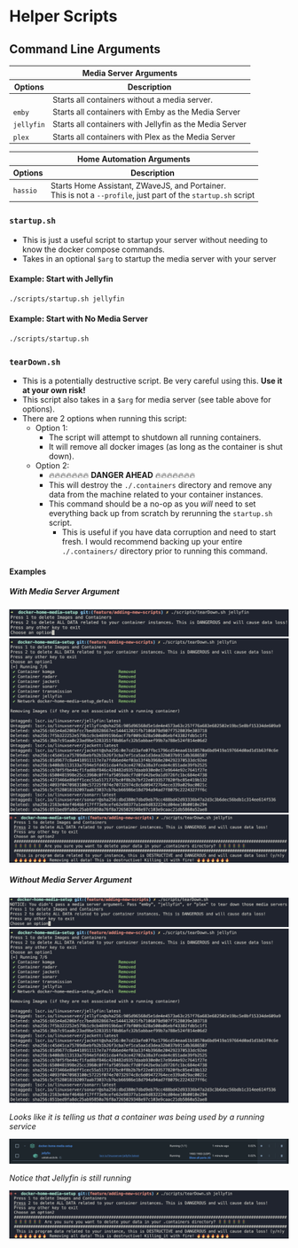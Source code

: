 # Helper Scripts

## Command Line Arguments

<table>
<thead>
    <th colspan="2">Media Server Arguments</td>
</thead>
<thead>
    <th>Options</th>
    <th>Description</th>
</thead>
  <tr>
    <td></td>
    <td>Starts all containers without a media server.</td>
  </tr>
  <tr>
    <td><code>emby</code></td>
    <td>Starts all containers with Emby as the Media Server</td>
  </tr>
  <tr>
    <td><code>jellyfin</code></td>
    <td>Starts all containers with Jellyfin as the Media Server</td>
  </tr>
  <tr>
    <td><code>plex</code></td>
    <td>Starts all containers with Plex as the Media Server</td>
  </tr>
</table>

<table>
<thead>
    <th colspan="2">Home Automation Arguments</td>
</thead>
<thead>
    <th>Options</th>
    <th>Description</th>
</thead>
  <tr>
    <td><code>hassio</code></td>
    <td>Starts Home Assistant, ZWaveJS, and Portainer. <br/>
    This is not a <code>--profile</code>, just part of the <code>startup.sh</code> script
    </td>
  </tr>
</table>

### `startup.sh`

- This is just a useful script to startup your server without needing to know the docker compose commands.
- Takes in an optional `$arg` to startup the media server with your server

#### Example: Start with Jellyfin

```sh
./scripts/startup.sh jellyfin
```

#### Example: Start with No Media Server

```sh
./scripts/startup.sh
```

### `tearDown.sh`

- This is a potentially destructive script. Be very careful using this. **Use it at your own risk!**
- This script also takes in a `$arg` for media server (see table above for options).
- There are 2 options when running this script:
  - Option 1:
    - The script will attempt to shutdown all running containers.
    - It will remove all docker images (as long as the container is shut down).
  - Option 2:
    - 🔥🔥🔥🔥🔥🔥🔥 **DANGER AHEAD** 🔥🔥🔥🔥🔥🔥🔥
    - This will destroy the `./.containers` directory and remove any data from the machine related to your container instances.
    - This command should be a no-op as you _will_ need to set everything back up from scratch by rerunning the `startup.sh` script.
      - This is useful if you have data corruption and need to start fresh. I would recommend backing up your entire `./.containers/` directory prior to running this command.

#### Examples

##### With Media Server Argument

<img src="./../images/tearDown-script-jellyfin.png" alt="teardown example" />
<img src="./../images/tearDown-script-jellyfin-option1.png" alt="teardown example" />
<img src="./../images/tearDown-script-jellyfin-option2.png" alt="teardown example" />

##### Without Media Server Argument

<img src="./../images/tearDown-script-no-media-server-arg.png" alt="teardown example" />
<img src="./../images/tearDown-script-jellyfin-option1.png" alt="teardown example" />

_Looks like it is telling us that a container was being used by a running service_

<img src="./../images/tearDown-dockerDesktop-jellyfin-still-running.png" alt="teardown example" />

_Notice that Jellyfin is still running_

<img src="./../images/tearDown-script-jellyfin-option2.png" alt="teardown example" />

